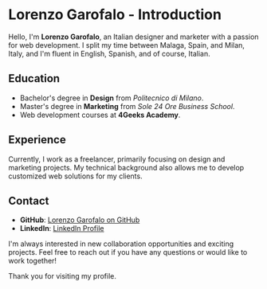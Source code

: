 # Lorenzo Garofalo - Introduction

Hello, I'm **Lorenzo Garofalo**, an Italian designer and marketer with a passion for web development. I split my time between Malaga, Spain, and Milan, Italy, and I'm fluent in English, Spanish, and of course, Italian.

## Education

- Bachelor's degree in **Design** from *Politecnico di Milano*.
- Master's degree in **Marketing** from *Sole 24 Ore Business School*.
- Web development courses at **4Geeks Academy**.

## Experience

Currently, I work as a freelancer, primarily focusing on design and marketing projects. My technical background also allows me to develop customized web solutions for my clients.

## Contact

- **GitHub**: [Lorenzo Garofalo on GitHub](https://github.com/thelore85)
- **LinkedIn**: [LinkedIn Profile](https://www.linkedin.com/in/lorenzo-garofalo-digital/)

I'm always interested in new collaboration opportunities and exciting projects. Feel free to reach out if you have any questions or would like to work together!

Thank you for visiting my profile.
